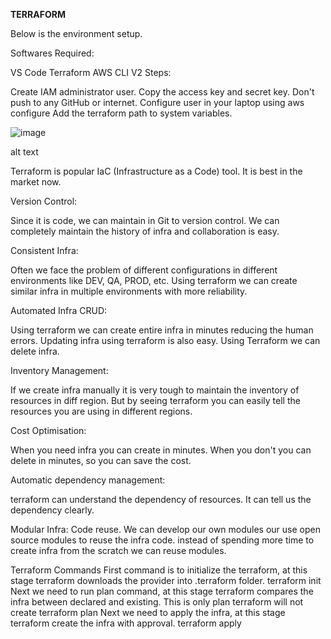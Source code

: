 **TERRAFORM**

Below is the environment setup.

Softwares Required:

VS Code
Terraform
AWS CLI V2
Steps:

Create IAM administrator user. Copy the access key and secret key. Don't push to any GitHub or internet.
Configure user in your laptop using
aws configure
Add the terraform path to system variables.

![image](https://user-images.githubusercontent.com/131942255/235355061-65d7712b-5dd8-46cf-9b35-c6adeb2cf47c.png)

alt text

Terraform is popular IaC (Infrastructure as a Code) tool. It is best in the market now.

Version Control:

Since it is code, we can maintain in Git to version control. We can completely maintain the history of infra and collaboration is easy.

Consistent Infra:

Often we face the problem of different configurations in different environments like DEV, QA, PROD, etc. Using terraform we can create similar infra in multiple environments with more reliability.

Automated Infra CRUD:

Using terraform we can create entire infra in minutes reducing the human errors. Updating infra using terraform is also easy. Using Terraform we can delete infra.

Inventory Management:

If we create infra manually it is very tough to maintain the inventory of resources in diff region. But by seeing terraform you can easily tell the resources you are using in different regions.

Cost Optimisation:

When you need infra you can create in minutes. When you don't you can delete in minutes, so you can save the cost.

Automatic dependency management:

terraform can understand the dependency of resources. It can tell us the dependency clearly.

Modular Infra:
Code reuse. We can develop our own modules our use open source modules to reuse the infra code. instead of spending more time to create infra from the scratch we can reuse modules.

Terraform Commands
First command is to initialize the terraform, at this stage terraform downloads the provider into .terraform folder.
terraform init
Next we need to run plan command, at this stage terraform compares the infra between declared and existing. This is only plan terraform will not create
terraform plan
Next we need to apply the infra, at this stage terraform create the infra with approval.
terraform apply
